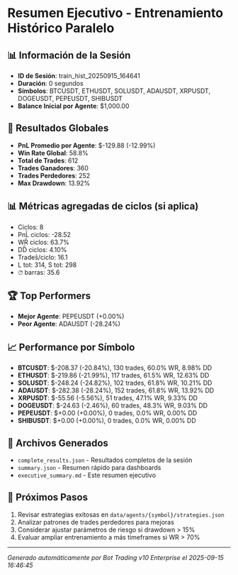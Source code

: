 # Resumen Ejecutivo - Entrenamiento Histórico Paralelo

## 📊 Información de la Sesión
- **ID de Sesión**: train_hist_20250915_164641
- **Duración**: 0 segundos
- **Símbolos**: BTCUSDT, ETHUSDT, SOLUSDT, ADAUSDT, XRPUSDT, DOGEUSDT, PEPEUSDT, SHIBUSDT
- **Balance Inicial por Agente**: $1,000.00

## 🎯 Resultados Globales
- **PnL Promedio por Agente**: $-129.88 (-12.99%)
- **Win Rate Global**: 58.8%
- **Total de Trades**: 612
- **Trades Ganadores**: 360
- **Trades Perdedores**: 252
- **Max Drawdown**: 13.92%

## 📊 Métricas agregadas de ciclos (si aplica)
- Ciclos: 8
- PnL̄ ciclos: -28.52
- WR̄ ciclos: 63.7%
- DD̄ ciclos: 4.10%
- Trades̄/ciclo: 16.1
- L tot: 314, S tot: 298
- ⏱̄ barras: 35.6


## 🏆 Top Performers
- **Mejor Agente**: PEPEUSDT (+0.00%)
- **Peor Agente**: ADAUSDT (-28.24%)

## 📈 Performance por Símbolo
- **BTCUSDT**: $-208.37 (-20.84%), 130 trades, 60.0% WR, 8.98% DD
- **ETHUSDT**: $-219.86 (-21.99%), 117 trades, 61.5% WR, 12.63% DD
- **SOLUSDT**: $-248.24 (-24.82%), 102 trades, 61.8% WR, 10.21% DD
- **ADAUSDT**: $-282.38 (-28.24%), 152 trades, 61.8% WR, 13.92% DD
- **XRPUSDT**: $-55.56 (-5.56%), 51 trades, 47.1% WR, 9.33% DD
- **DOGEUSDT**: $-24.63 (-2.46%), 60 trades, 48.3% WR, 9.03% DD
- **PEPEUSDT**: $+0.00 (+0.00%), 0 trades, 0.0% WR, 0.00% DD
- **SHIBUSDT**: $+0.00 (+0.00%), 0 trades, 0.0% WR, 0.00% DD

## 📁 Archivos Generados
- `complete_results.json` - Resultados completos de la sesión
- `summary.json` - Resumen rápido para dashboards
- `executive_summary.md` - Este resumen ejecutivo

## 🎯 Próximos Pasos
1. Revisar estrategias exitosas en `data/agents/{symbol}/strategies.json`
2. Analizar patrones de trades perdedores para mejoras
3. Considerar ajustar parámetros de riesgo si drawdown > 15%
4. Evaluar ampliar entrenamiento a más timeframes si WR > 70%

---
*Generado automáticamente por Bot Trading v10 Enterprise el 2025-09-15 16:46:45*
